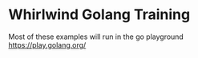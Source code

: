 # Whirlwind Golang Training

Most of these examples will run in the go playground <https://play.golang.org/>
